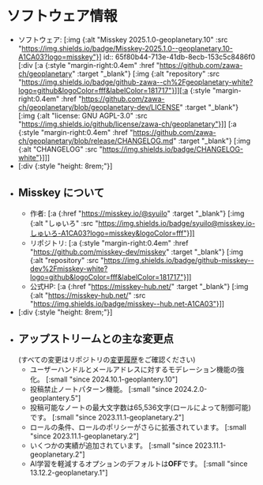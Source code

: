 # ソフトウェア情報
- ソフトウェア: [:img {:alt "Misskey 2025.1.0-geoplanetary.10" :src "https://img.shields.io/badge/Misskey-2025.1.0--geoplanetary.10-A1CA03?logo=misskey"}]
  id:: 65f80b44-713e-41db-8ecb-153c5c8486f0
  [:div [:a {:style "margin-right:0.4em" :href "https://github.com/zawa-ch/geoplanetary" :target "_blank"} [:img {:alt "repository" :src "https://img.shields.io/badge/github-zawa--ch%2Fgeoplanetary-white?logo=github&logoColor=fff&labelColor=181717"}]][:a {:style "margin-right:0.4em" :href "https://github.com/zawa-ch/geoplanetary/blob/geoplanetary-dev/LICENSE" :target "_blank"} [:img {:alt "license: GNU AGPL-3.0" :src "https://img.shields.io/github/license/zawa-ch/geoplanetary"}]] [:a {:style "margin-right:0.4em" :href "https://github.com/zawa-ch/geoplanetary/blob/release/CHANGELOG.md" :target "_blank"} [:img {:alt "CHANGELOG" :src "https://img.shields.io/badge/CHANGELOG-white"}]]]
- [:div {:style "height: 8rem;"}]
- ## Misskey について
	- 作者: [:a {:href "https://misskey.io/@syuilo" :target "_blank"} [:img {:alt "しゅいろ" :src "https://img.shields.io/badge/syuilo@misskey.io-しゅいろ-A1CA03?logo=misskey&logoColor=fff"}]]
	- リポジトリ: [:a {:style "margin-right:0.4em" :href "https://github.com/misskey-dev/misskey" :target "_blank"} [:img {:alt "repository" :src "https://img.shields.io/badge/github-misskey--dev%2Fmisskey-white?logo=github&logoColor=fff&labelColor=181717"}]]
	- 公式HP: [:a {:href "https://misskey-hub.net/" :target "_blank"} [:img {:alt "https://misskey-hub.net/" :src "https://img.shields.io/badge/misskey--hub.net-A1CA03"}]]
- [:div {:style "height: 8rem;"}]
- ## アップストリームとの主な変更点
  (すべての変更はリポジトリの[変更履歴](https://github.com/zawa-ch/geoplanetary/blob/release/CHANGELOG.md)をご確認ください)
	- ユーザーハンドルとメールアドレスに対するモデレーション機能の強化。
	  [:small "since 2024.10.1-geoplantery.10"]
	- 投稿禁止ノートパターン機能。
	  [:small "since 2024.2.0-geoplantery.5"]
	- 投稿可能なノートの最大文字数は65,536文字(ロールによって制御可能)です。
	  [:small "since 2023.11.1-geoplanetary.2"]
	- ロールの条件、ロールのポリシーがさらに拡張されています。
	  [:small "since 2023.11.1-geoplanetary.2"]
	- いくつかの実績が追加されています。
	  [:small "since 2023.11.1-geoplanetary.2"]
	- AI学習を軽減するオプションのデフォルトは**OFF**です。
	  [:small "since 13.12.2-geoplanetary.1"]